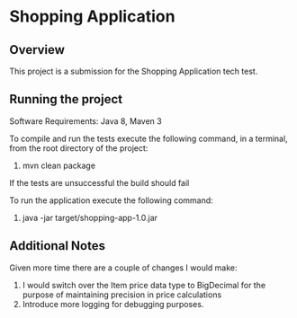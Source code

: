 # Shopping Application

## Overview

This project is a submission for the Shopping Application tech test.

## Running the project

Software Requirements: Java 8, Maven 3

To compile and run the tests execute the following command, in a terminal, from the root directory of the project:

1. mvn clean package

If the tests are unsuccessful the build should fail

To run the application execute the following command:

1. java -jar target/shopping-app-1.0.jar

## Additional Notes

Given more time there are a couple of changes I would make:
1. I would switch over the Item price data type to BigDecimal for the purpose of maintaining precision in price calculations
2. Introduce more logging for debugging purposes.


